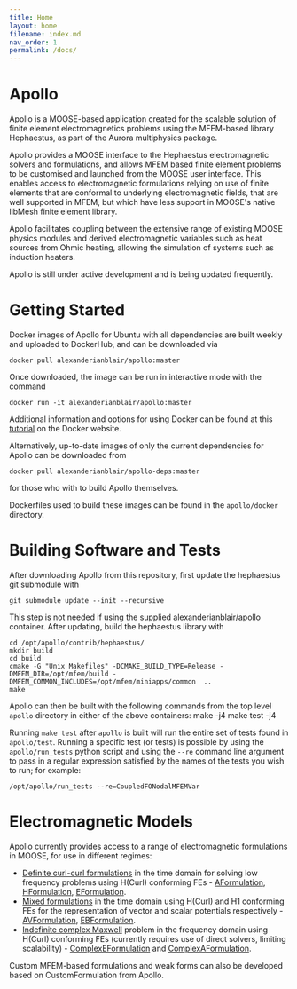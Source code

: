 ```yaml
---
title: Home
layout: home
filename: index.md
nav_order: 1
permalink: /docs/
---
```


# Apollo
Apollo is a MOOSE-based application created for the scalable solution of finite element electromagnetics problems using the MFEM-based library Hephaestus, as part of the Aurora multiphysics package.

Apollo provides a MOOSE interface to the Hephaestus electromagnetic solvers and formulations, and allows MFEM based finite element problems to be customised and launched from the MOOSE user interface. This enables access to electromagnetic formulations relying on use of finite elements that are conformal to underlying electromagnetic fields, that are well supported in MFEM, but which have less support in MOOSE's native libMesh finite element library.

Apollo facilitates coupling between the extensive range of existing MOOSE physics modules and derived electromagnetic variables such as heat sources from Ohmic heating, allowing the simulation of systems such as induction heaters.

Apollo is still under active development and is being updated frequently.
# Getting Started
Docker images of Apollo for Ubuntu with all dependencies are built weekly and uploaded to DockerHub, and
can be downloaded via
```
docker pull alexanderianblair/apollo:master
```
Once downloaded, the image can be run in interactive mode with the command
```
docker run -it alexanderianblair/apollo:master
```
Additional information and options for using Docker can be found at this [tutorial](https://docs.docker.com/get-started/) on the Docker website.

Alternatively, up-to-date images of only the current dependencies for Apollo can be downloaded from
```
docker pull alexanderianblair/apollo-deps:master
```
for those who with to build Apollo themselves.

Dockerfiles used to build these images can be found in the `apollo/docker` directory.
# Building Software and Tests
After downloading Apollo from this repository, first update the hephaestus git submodule with 
```
git submodule update --init --recursive
```
This step is not needed if using the supplied alexanderianblair/apollo container. After updating, build the hephaestus library with
```
cd /opt/apollo/contrib/hephaestus/
mkdir build
cd build
cmake -G "Unix Makefiles" -DCMAKE_BUILD_TYPE=Release -DMFEM_DIR=/opt/mfem/build -DMFEM_COMMON_INCLUDES=/opt/mfem/miniapps/common  ..
make
```

Apollo can then be built with the following commands from the top level `apollo` directory in either of the above containers:
    make -j4 
    make test -j4

Running `make test` after `apollo` is built will run the entire set of tests found in `apollo/test`. Running a specific test (or tests) is possible by using the `apollo/run_tests` python script and using the `--re` command line argument to pass in a regular expression satisfied by the names of the tests you wish to run; for example:
```
/opt/apollo/run_tests --re=CoupledFONodalMFEMVar
```

# Electromagnetic Models
Apollo currently provides access to a range of electromagnetic formulations in MOOSE, for use in different regimes:

- [Definite curl-curl formulations](CurlCurl.md) in the time domain for solving low frequency problems using H(Curl) conforming FEs - [AFormulation](AFormulation.md), [HFormulation](HFormulation.md), [EFormulation](EFormulation.md).
- [Mixed formulations](Mixed.md) in the time domain using H(Curl) and H1 conforming FEs for the representation of vector and scalar potentials respectively - [AVFormulation](AVFormulation.md), [EBFormulation](EBFormulation.md). 
- [Indefinite complex Maxwell](ComplexMaxwell.md) problem in the frequency domain using H(Curl) conforming FEs (currently requires use of direct solvers, limiting scalability) - [ComplexEFormulation](ComplexEFormulation.md) and [ComplexAFormulation](ComplexAFormulation.md).

Custom MFEM-based formulations and weak forms can also be developed based on CustomFormulation from Apollo.
